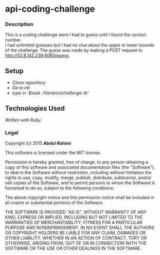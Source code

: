 # api-coding-challenge

### Description

This is a coding challenge were I had to guess until I found the correct number.  
I had unlimited guesses but I had no clue about the upper or lower bounds of the challenge.
The guess was made by making a POST request to http://52.8.142.239:8080/guess.

## Setup

* _Clone repository_
* _Go to irb_
* _type in '$load ./Vandricochallenge.rb'_

## Technologies Used

_Written with Ruby._

### Legal


Copyright (c) 2015 **_Abdul Rahimi_**

This software is licensed under the MIT license.

Permission is hereby granted, free of charge, to any person obtaining a copy
of this software and associated documentation files (the "Software"), to deal
in the Software without restriction, including without limitation the rights
to use, copy, modify, merge, publish, distribute, sublicense, and/or sell
copies of the Software, and to permit persons to whom the Software is
furnished to do so, subject to the following conditions:

The above copyright notice and this permission notice shall be included in
all copies or substantial portions of the Software.

THE SOFTWARE IS PROVIDED "AS IS", WITHOUT WARRANTY OF ANY KIND, EXPRESS OR
IMPLIED, INCLUDING BUT NOT LIMITED TO THE WARRANTIES OF MERCHANTABILITY,
FITNESS FOR A PARTICULAR PURPOSE AND NONINFRINGEMENT. IN NO EVENT SHALL THE
AUTHORS OR COPYRIGHT HOLDERS BE LIABLE FOR ANY CLAIM, DAMAGES OR OTHER
LIABILITY, WHETHER IN AN ACTION OF CONTRACT, TORT OR OTHERWISE, ARISING FROM,
OUT OF OR IN CONNECTION WITH THE SOFTWARE OR THE USE OR OTHER DEALINGS IN
THE SOFTWARE.

